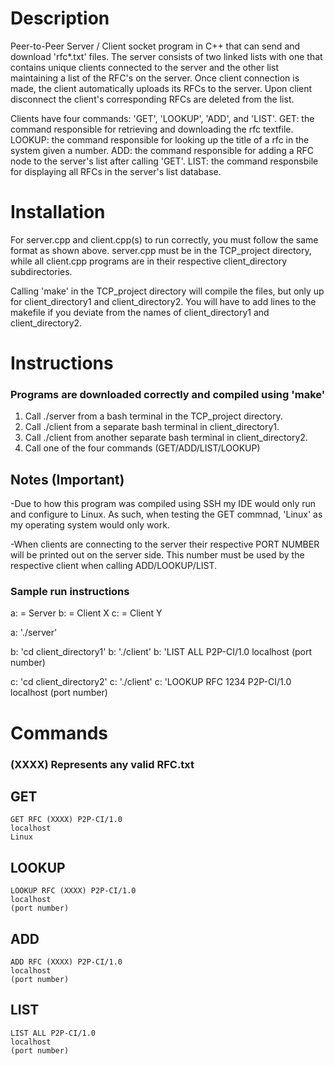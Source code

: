 # Description

Peer-to-Peer Server / Client socket program in C++ that can send and download 'rfc*.txt' files.
The server consists of two linked lists with one that contains unique clients connected to the server 
and the other list maintaining a list of the RFC's on the server. 
Once client connection is made, the client automatically uploads its RFCs to the server.
Upon client disconnect the client's corresponding RFCs are deleted from the list.

Clients have four commands: 'GET', 'LOOKUP', 'ADD', and 'LIST'.
GET: the command responsible for retrieving and downloading the rfc textfile.
LOOKUP: the command responsible for looking up the title of a rfc in the system given a number.
ADD: the command responsible for adding a RFC node to the server's list after calling 'GET'.
LIST: the command responsbile for displaying all RFCs in the server's list database.


# Installation

For server.cpp and client.cpp(s) to run correctly, you must follow the same format as shown above.
server.cpp must be in the TCP_project directory, while all client.cpp programs are in their respective client_directory subdirectories.

Calling 'make' in the TCP_project directory will compile the files, but only up for client_directory1 and client_directory2. You will have to add lines to the makefile if you deviate from the names of client_directory1 and client_directory2.

# Instructions
### Programs are downloaded correctly and compiled using 'make' 

1. Call ./server from a bash terminal in the TCP_project directory.
2. Call ./client from a separate bash terminal in client_directory1.
3. Call ./client from another separate bash terminal in client_directory2.
4. Call one of the four commands (GET/ADD/LIST/LOOKUP)

## Notes (Important)
-Due to how this program was compiled using SSH my IDE would only run and configure to Linux.
As such, when testing the GET commnad, 'Linux' as my operating system would only work.

-When clients are connecting to the server their respective PORT NUMBER will be printed out on the server side. This number must be used by the respective client when calling ADD/LOOKUP/LIST. 

### Sample run instructions
a: = Server
b: = Client X
c: = Client Y

a: './server'

b: 'cd client_directory1'
b: './client'
b: 'LIST ALL P2P-CI/1.0
    localhost
    (port number)

c: 'cd client_directory2'
c: './client'
c: 'LOOKUP RFC 1234 P2P-CI/1.0
    localhost
    (port number)

# Commands

### (XXXX) Represents any valid RFC.txt
## GET
    GET RFC (XXXX) P2P-CI/1.0
    localhost
    Linux

## LOOKUP
    LOOKUP RFC (XXXX) P2P-CI/1.0
    localhost
    (port number)

## ADD
    ADD RFC (XXXX) P2P-CI/1.0
    localhost
    (port number)

## LIST
    LIST ALL P2P-CI/1.0
    localhost
    (port number)


